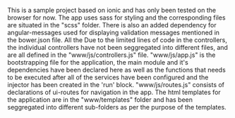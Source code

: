 This is a sample project based on ionic and has only been tested on the browser for now.
The app uses sass for styling and the corresponding files are situated in the "scss" folder. There is also an added dependency for angular-messages used for displaying validation messages mentioned in the bower.json file.
All the 
Due to the limited lines of code in the controllers, the individual controllers have not been seggregated into different files, and are all defined in the "www/js/controllers.js" file. 
"www/js/app.js" is the bootstrapping file for the application, the main module and it's dependencies have been declared here as well as the functions that needs to be executed after all of the services have been configured and the injector has been created in the 'run' block. "www/js/routes.js" consists of declarations of ui-routes for navigation in the app.
The html templates for the application are in the "www/templates" folder and has been seggregated into different sub-folders as per the purpose of the templates.